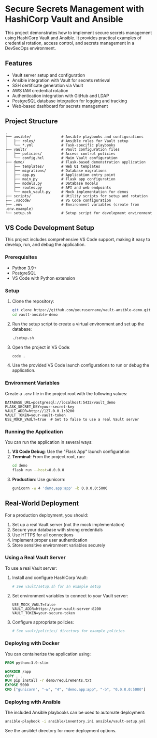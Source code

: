 # Secure Secrets Management with HashiCorp Vault and Ansible

This project demonstrates how to implement secure secrets management using HashiCorp Vault and Ansible. It provides practical examples of credential rotation, access control, and secrets management in a DevSecOps environment.

## Features

- Vault server setup and configuration
- Ansible integration with Vault for secrets retrieval
- SSH certificate generation via Vault
- AWS IAM credential rotation
- Authentication integration with GitHub and LDAP
- PostgreSQL database integration for logging and tracking
- Web-based dashboard for secrets management

## Project Structure

```
.
├── ansible/              # Ansible playbooks and configurations
│   ├── roles/            # Ansible roles for Vault setup
│   └── *.yml             # Task-specific playbooks
├── vault/                # Vault configuration files
│   ├── policies/         # Access control policies
│   └── config.hcl        # Main Vault configuration
├── demo/                 # Flask-based demonstration application
│   ├── templates/        # Web UI templates
│   ├── migrations/       # Database migrations
│   ├── app.py            # Application entry point
│   ├── main.py           # Flask app configuration
│   ├── models.py         # Database models
│   ├── routes.py         # API and web endpoints
│   └── mock_vault.py     # Mock implementation for demos
├── scripts/              # Utility scripts for setup and rotation
├── .vscode/              # VS Code configuration
├── .env                  # Environment variables (create from .env.example)
└── setup.sh              # Setup script for development environment
```

## VS Code Development Setup

This project includes comprehensive VS Code support, making it easy to develop, run, and debug the application.

### Prerequisites

- Python 3.9+
- PostgreSQL
- VS Code with Python extension

### Setup

1. Clone the repository:
   ```bash
   git clone https://github.com/yourusername/vault-ansible-demo.git
   cd vault-ansible-demo
   ```

2. Run the setup script to create a virtual environment and set up the database:
   ```bash
   ./setup.sh
   ```

3. Open the project in VS Code:
   ```bash
   code .
   ```

4. Use the provided VS Code launch configurations to run or debug the application.

### Environment Variables

Create a `.env` file in the project root with the following values:

```
DATABASE_URL=postgresql://localhost:5432/vault_demo
FLASK_SECRET_KEY=your-secret-key
VAULT_ADDR=http://127.0.0.1:8200
VAULT_TOKEN=your-vault-token
USE_MOCK_VAULT=true  # Set to false to use a real Vault server
```

### Running the Application

You can run the application in several ways:

1. **VS Code Debug**: Use the "Flask App" launch configuration
2. **Terminal**: From the project root, run:
   ```bash
   cd demo
   flask run --host=0.0.0.0
   ```
3. **Production**: Use gunicorn:
   ```bash
   gunicorn -w 4 'demo.app:app' -b 0.0.0.0:5000
   ```

## Real-World Deployment

For a production deployment, you should:

1. Set up a real Vault server (not the mock implementation)
2. Secure your database with strong credentials
3. Use HTTPS for all connections
4. Implement proper user authentication
5. Store sensitive environment variables securely

### Using a Real Vault Server

To use a real Vault server:

1. Install and configure HashiCorp Vault:
   ```bash
   # See vault/setup.sh for an example setup
   ```

2. Set environment variables to connect to your Vault server:
   ```
   USE_MOCK_VAULT=false
   VAULT_ADDR=https://your-vault-server:8200
   VAULT_TOKEN=your-secure-token
   ```

3. Configure appropriate policies:
   ```bash
   # See vault/policies/ directory for example policies
   ```

### Deploying with Docker

You can containerize the application using:

```dockerfile
FROM python:3.9-slim

WORKDIR /app
COPY . .
RUN pip install -r demo/requirements.txt
EXPOSE 5000
CMD ["gunicorn", "-w", "4", "demo.app:app", "-b", "0.0.0.0:5000"]
```

### Deploying with Ansible

The included Ansible playbooks can be used to automate deployment:

```bash
ansible-playbook -i ansible/inventory.ini ansible/vault-setup.yml
```

See the ansible/ directory for more deployment options.


